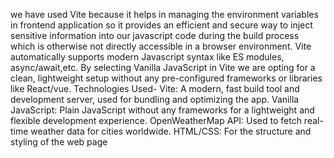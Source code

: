 we have used Vite because it helps in managing the environment variables in frontend application so it provides an efficient and secure way to inject sensitive information into our javascript code during the build process which is otherwise not directly accessible in a browser environment.
Vite automatically supports modern Javascript syntax like ES modules, async/await,etc. 
By selecting Vanilla JavaScript in Vite we are opting for a clean, lightweight setup without any pre-configured frameworks or libraries like React/vue.
Technologies Used-
Vite: A modern, fast build tool and development server, used for bundling and optimizing the app.
Vanilla JavaScript: Plain JavaScript without any frameworks for a lightweight and flexible development experience.
OpenWeatherMap API: Used to fetch real-time weather data for cities worldwide.
HTML/CSS: For the structure and styling of the web page
